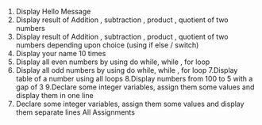 1. Display Hello Message
2. Display result of Addition , subtraction , product , quotient of two numbers
3. Display result of Addition , subtraction , product , quotient of two numbers depending upon choice (using if else / switch)
4. Display your name 10 times
5. Display all even numbers by using do while, while , for loop
6. Display all odd numbers by using do while, while , for loop
7.Display table of a number using all loops
8.Display numbers from 100 to 5 with a gap of 3
9.Declare some integer variables, assign them some values and display them in one line
 10. Declare some integer variables, assign them some values and display them separate lines
All Assignments 
